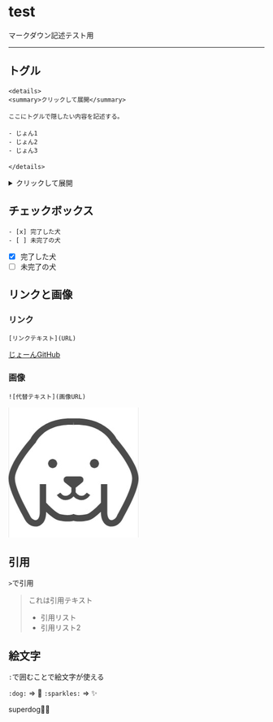 # test

マークダウン記述テスト用

---

## トグル

```
<details>
<summary>クリックして展開</summary>

ここにトグルで隠したい内容を記述する。

- じょん1
- じょん2
- じょん3

</details>
```

<details>
<summary>クリックして展開</summary>

ここにトグルで隠したい内容を記述する。

- じょん1
- じょん2
- じょん3

</details>

## チェックボックス

```
- [x] 完了した犬
- [ ] 未完了の犬
```

- [x] 完了した犬
- [ ] 未完了の犬

## リンクと画像

### リンク

```
[リンクテキスト](URL)
```

[じょーんGitHub](https://github.com/tomo-john)

### 画像

```
![代替テキスト](画像URL)
```

![代替テキスト](html/images/image.jpeg)

## 引用

`>`で引用

> これは引用テキスト
> - 引用リスト
> - 引用リスト2

## 絵文字

`:`で囲むことで絵文字が使える

`:dog:` => :dog:
`:sparkles:` => :sparkles:

superdog:dog::sparkles:

